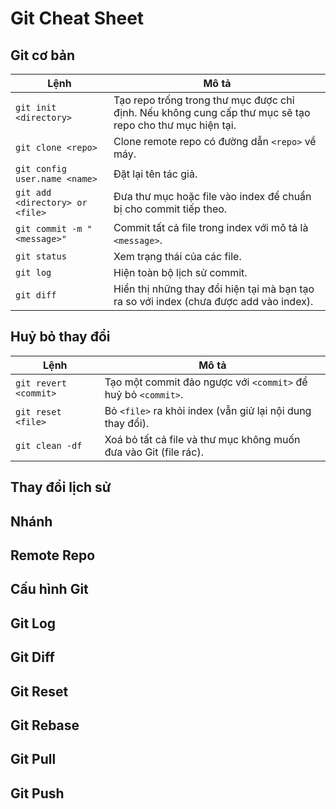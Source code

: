 # Git Cheat Sheet

## Git cơ bản

| Lệnh                            | Mô tả                                                                                                    |
| ------------------------------- | -------------------------------------------------------------------------------------------------------- |
| `git init <directory>`          | Tạo repo trống trong thư mục được chỉ định. Nếu không cung cấp thư mục sẽ tạo repo cho thư mục hiện tại. |
| `git clone <repo>`              | Clone remote repo có đường dẫn `<repo>` về máy.                                                          |
| `git config user.name <name>`   | Đặt lại tên tác giả.                                                                                     |
| `git add <directory> or <file>` | Đưa thư mục hoặc file vào index để chuẩn bị cho commit tiếp theo.                                        |
| `git commit -m "<message>"`     | Commit tất cả file trong index với mô tả là `<message>`.                                                 |
| `git status`                    | Xem trạng thái của các file.                                                                             |
| `git log`                       | Hiện toàn bộ lịch sử commit.                                                                             |
| `git diff`                      | Hiển thị những thay đổi hiện tại mà bạn tạo ra so với index (chưa được add vào index).                   |

## Huỷ bỏ thay đổi

| Lệnh                  | Mô tả                                                            |
| --------------------- | ---------------------------------------------------------------- |
| `git revert <commit>` | Tạo một commit đảo ngược với `<commit>` để huỷ bỏ `<commit>`.    |
| `git reset <file>`    | Bỏ `<file>` ra khỏi index (vẫn giử lại nội dung thay đổi).       |
| `git clean -df`       | Xoá bỏ tất cả file và thư mục không muốn đưa vào Git (file rác). |

## Thay đổi lịch sử

## Nhánh

## Remote Repo

## Cấu hình Git

## Git Log

## Git Diff

## Git Reset

## Git Rebase

## Git Pull

## Git Push
